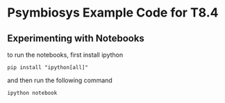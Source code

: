 # Psymbiosys Example Code for T8.4

## Experimenting with Notebooks

to run the notebooks, first install ipython 

`pip install "ipython[all]"`

and then run the following command


`ipython notebook`
